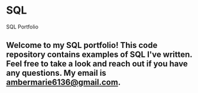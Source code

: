 # SQL
SQL Portfolio


## Welcome to my SQL portfolio! This code repository contains examples of SQL I've written. Feel free to take a look and reach out if you have any questions. My email is ambermarie6136@gmail.com.
